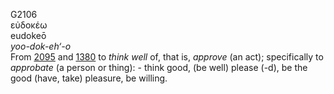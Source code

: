 <body>
  <p>G2106<br>  εὐδοκέω  <br> eudokeō  <br><i>yoo-dok-eh‘-o </i><br>From <a href="g2095.htm">2095</a> and <a href="g1380.htm">1380</a>  to <i>think</i> <i>well</i> of, that is, <i>approve</i> (an act); specifically to <i>approbate</i> (a person or thing): - think good, (be well) please (-d), be the good (have, take) pleasure, be willing.<br></p>
 </body>